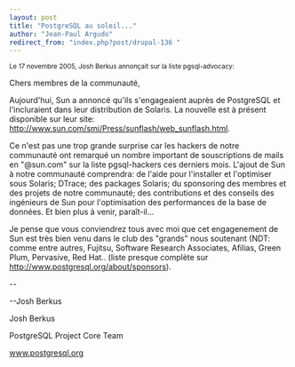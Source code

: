 ```yaml
---
layout: post
title: "PostgreSQL au soleil..."
author: "Jean-Paul Argudo"
redirect_from: "index.php?post/drupal-136 "
---
```





<!--more-->


<p><small>Le 17 novembre 2005, Josh Berkus annonçait sur la liste pgsql-advocacy:</small></p>

<p>

Chers membres de la communauté,

Aujourd'hui, Sun a annoncé qu'ils s'engageaient auprès de PostgreSQL et l'incluraient dans leur distribution de Solaris. La nouvelle est à présent disponible sur leur site: <a href="http://www.sun.com/smi/Press/sunflash/web_sunflash.html" target="_blank">http://www.sun.com/smi/Press/sunflash/web_sunflash.html</a>.</p>

<p>

Ce n'est pas une trop grande surprise car les hackers de notre communauté ont remarqué un nombre important de souscriptions de mails en "@sun.com" sur la liste pgsql-hackers ces derniers mois. L'ajout de Sun à notre communauté comprendra: de l'aide pour l'installer et l'optimiser sous Solaris; DTrace; des packages Solaris; du sponsoring des membres et des projets de notre communauté; des contributions et des conseils des ingénieurs de Sun pour l'optimisation des performances de la base de données. Et bien plus à venir, paraît-il...</p>

<p>

Je pense que vous conviendrez tous avec moi que cet engagenement de Sun est très bien venu dans le club des "grands" nous soutenant (NDT: comme entre autres, Fujitsu, Software Research Associates, Afilias, Green Plum, Pervasive, Red Hat.. (liste presque complète sur <a href="http://www.postgresql.org/about/sponsors" target="_blank">http://www.postgresql.org/about/sponsors</a>).

--

--Josh Berkus

Josh Berkus

PostgreSQL Project Core Team

www.postgresql.org

</p>